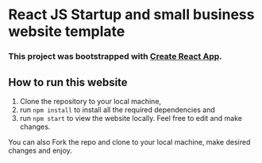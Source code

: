 # React JS Startup and small business website template

### This project was bootstrapped with [Create React App](https://github.com/facebook/create-react-app).

## How to run this website

1. Clone the repository to your local machine, 
2. run `npm install` to install all the required dependencies and
3. run `npm start` to view the website locally.
Feel free to edit and make changes. 

You can also Fork the repo and clone to your local machine, make desired changes and enjoy.
